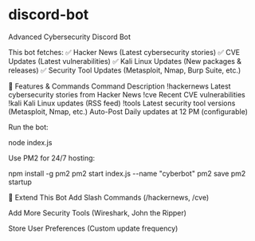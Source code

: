 # discord-bot
Advanced Cybersecurity Discord Bot


This bot fetches:
✅ Hacker News (Latest cybersecurity stories)
✅ CVE Updates (Latest vulnerabilities)
✅ Kali Linux Updates (New packages & releases)
✅ Security Tool Updates (Metasploit, Nmap, Burp Suite, etc.)




🔧 Features & Commands
Command	Description
!hackernews	Latest cybersecurity stories from Hacker News
!cve	Recent CVE vulnerabilities
!kali	Kali Linux updates (RSS feed)
!tools	Latest security tool versions (Metasploit, Nmap, etc.)
Auto-Post	Daily updates at 12 PM (configurable)


Run the bot:

node index.js


Use PM2 for 24/7 hosting:

npm install -g pm2
pm2 start index.js --name "cyberbot"
pm2 save
pm2 startup


🔗 Extend This Bot
Add Slash Commands (/hackernews, /cve)

Add More Security Tools (Wireshark, John the Ripper)

Store User Preferences (Custom update frequency)
